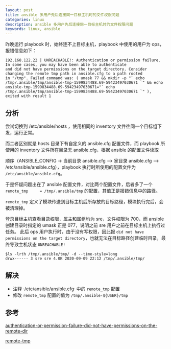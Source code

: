 ```yaml
---
layout: post
title: ansible 多用户先后连接同一目标主机时的文件权限问题
categories: linux
description: ansible 多用户先后连接同一目标主机时的文件权限问题
keywords: linux, ansible
---
```



昨晚运行 playbook 时，始终连不上目标主机，playbook 中使用的用户为 ops， 报错信息如下：

```shell
192.168.122.22 | UNREACHABLE!: Authentication or permission failure. In some cases, you may have been able to authenticate 
and did not have permissions on the target directory. Consider changing the remote tmp path in ansible.cfg to a path rooted 
in "/tmp". Failed command was: ( umask 77 && mkdir -p "` echo /tmp/.ansible/tmp/ansible-tmp-1599834488.69-59423497030671 `" && echo 
ansible-tmp-1599834488.69-59423497030671="` echo /tmp/.ansible/tmp/ansible-tmp-1599834488.69-59423497030671 `" ), exited with result 1
```

## 分析

尝试切换到 /etc/ansible/hosts ，使用相同的 inventory 文件往同一个目标组下发，运行正常。

而二者区别就是 hosts 目录下有自定义的 ansible.cfg 配置文件，而 playbook 所使用的 inventory 文件所在目录无 ansible.cfg，根据 ansible 的配置文件读取

顺序（ANSIBLE_CONFIG -> 当前目录 ansible.cfg --> 家目录 ansible.cfg --> /etc/ansible/ansible.cfg），playbook 执行时所使用的配置文件为 `/etc/ansible/ansible.cfg`。

于是怀疑问题出在了 ansible 配置文件，对比两个配置文件，后者多了一个 `remote_tmp     = /tmp/.ansible/tmp` 的配置，其值正是报错信息中的路径。

`remote_tmp` 定义了模块传送到目标主机后所存放的目标路径，模块执行完后，会被清理掉。

登录目标主机查看目录权限，属主和属组均为 sre，文件权限为 700，而 ansible 创建目录时指定的 umask 正是 077，说明之前 sre 用户之前在目标主机上执行过任务。
此后 ops 用户执行时，由于没有写权限，因此报 `did not have permissions on the target directory`，也就无法在目标路径创建临时目录，最终导致主机状态 `UNREACHABLE!`

```shell
$ls -lrth /tmp/.ansible/tmp/ -d --time-style=long
drwx------ 3 sre sre 4.0K 2020-09-09 22:12 /tmp/.ansible/tmp/
```

## 解决

 - 注释 ·/etc/ansible/ansible.cfg· 中的 `remote_tmp` 配置
 - 修改 `remote_tmp` 配置的值为 `/tmp/.ansible-${USER}/tmp`
 

## 参考

[authentication-or-permission-failure-did-not-have-permissions-on-the-remote-dir](https://stackoverflow.com/questions/35176548/authentication-or-permission-failure-did-not-have-permissions-on-the-remote-dir)

[]()

[remote-tmp](https://docs.ansible.com/ansible/2.3/intro_configuration.html#remote-tmp)






